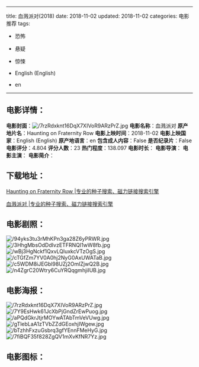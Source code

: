 
---
title: 血溅派对(2018)
date: 2018-11-02
updated: 2018-11-02
categories: 电影推荐
tags:
- 恐怖
- 悬疑
- 惊悚

- English (English)
- en
---


> 

## **电影详情**：

**电影封面**：<img src="https://image.tmdb.org/t/p/w200/7rzRdxknt16DqX7XIVoR9ARzPrZ.jpg" alt="/7rzRdxknt16DqX7XIVoR9ARzPrZ.jpg" title="/7rzRdxknt16DqX7XIVoR9ARzPrZ.jpg">
**电影名称**：血溅派对
**原产地片名**：Haunting on Fraternity Row
**电影上映时间**：2018-11-02
**电影上映国家**：English (English)
**原产地语言**：en
**包含成人内容**：False
**是否纪录片**：False
**电影评分**：4.804
**评分人数**：23
**热门程度**：138.097
**电影时长**：
**电影导演**：
**电影主演**：
**电影简介**：

## **下载地址**：
[Haunting on Fraternity Row |专业的种子搜索、磁力链接搜索引擎](https://movie.amd794.com:2083/?search=Haunting%20on%20Fraternity%20Row&ordering=&mode=match_phrase&page_size=10&page=1)

[血溅派对 |专业的种子搜索、磁力链接搜索引擎](https://movie.amd794.com:2083/?search=%E8%A1%80%E6%BA%85%E6%B4%BE%E5%AF%B9&ordering=&mode=match_phrase&page_size=10&page=1)
 

## **电影剧照**：
<img src="https://image.tmdb.org/t/p/original/94yks3tu3rMhKPn3ga28Z6yPRWR.jpg" alt="/94yks3tu3rMhKPn3ga28Z6yPRWR.jpg" title="/94yks3tu3rMhKPn3ga28Z6yPRWR.jpg"><img src="https://image.tmdb.org/t/p/original/3HhgMbsOdDdIvzETFRNQI1wW8fb.jpg" alt="/3HhgMbsOdDdIvzETFRNQI1wW8fb.jpg" title="/3HhgMbsOdDdIvzETFRNQI1wW8fb.jpg"><img src="https://image.tmdb.org/t/p/original/wBj3HgNckf1QxvLQluxkcVTzOgS.jpg" alt="/wBj3HgNckf1QxvLQluxkcVTzOgS.jpg" title="/wBj3HgNckf1QxvLQluxkcVTzOgS.jpg"><img src="https://image.tmdb.org/t/p/original/cTGfZm7YV0A0hj2NyG0AxUWATaB.jpg" alt="/cTGfZm7YV0A0hj2NyG0AxUWATaB.jpg" title="/cTGfZm7YV0A0hj2NyG0AxUWATaB.jpg"><img src="https://image.tmdb.org/t/p/original/c5WDM8iJEGbl98UZj2OmIZjwQ2B.jpg" alt="/c5WDM8iJEGbl98UZj2OmIZjwQ2B.jpg" title="/c5WDM8iJEGbl98UZj2OmIZjwQ2B.jpg"><img src="https://image.tmdb.org/t/p/original/n4ZgrC20Wtry6CuYRQqgmhjiIUB.jpg" alt="/n4ZgrC20Wtry6CuYRQqgmhjiIUB.jpg" title="/n4ZgrC20Wtry6CuYRQqgmhjiIUB.jpg">

## **电影海报**：
<img src="https://image.tmdb.org/t/p/original/7rzRdxknt16DqX7XIVoR9ARzPrZ.jpg" alt="/7rzRdxknt16DqX7XIVoR9ARzPrZ.jpg" title="/7rzRdxknt16DqX7XIVoR9ARzPrZ.jpg"><img src="https://image.tmdb.org/t/p/original/7Y9EsHwk61JcXbPjGndZrEwPuog.jpg" alt="/7Y9EsHwk61JcXbPjGndZrEwPuog.jpg" title="/7Y9EsHwk61JcXbPjGndZrEwPuog.jpg"><img src="https://image.tmdb.org/t/p/original/aPQdGkrJtjrMOYwATAbTmVeVUwg.jpg" alt="/aPQdGkrJtjrMOYwATAbTmVeVUwg.jpg" title="/aPQdGkrJtjrMOYwATAbTmVeVUwg.jpg"><img src="https://image.tmdb.org/t/p/original/gTlebLaA1zTVbZZdGEoxhjIWgew.jpg" alt="/gTlebLaA1zTVbZZdGEoxhjIWgew.jpg" title="/gTlebLaA1zTVbZZdGEoxhjIWgew.jpg"><img src="https://image.tmdb.org/t/p/original/bTzhhFxzuGsbrq3gfYEnnFMeHyG.jpg" alt="/bTzhhFxzuGsbrq3gfYEnnFMeHyG.jpg" title="/bTzhhFxzuGsbrq3gfYEnnFMeHyG.jpg"><img src="https://image.tmdb.org/t/p/original/7fiBQF35f828ZgQV1mXvKfNR7Yz.jpg" alt="/7fiBQF35f828ZgQV1mXvKfNR7Yz.jpg" title="/7fiBQF35f828ZgQV1mXvKfNR7Yz.jpg">

## **电影图标**：

